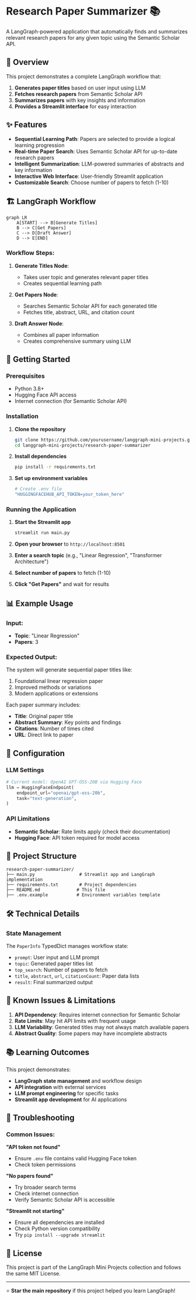 # Research Paper Summarizer 📚

A LangGraph-powered application that automatically finds and summarizes relevant research papers for any given topic using the Semantic Scholar API.

## 🎯 Overview

This project demonstrates a complete LangGraph workflow that:
1. **Generates paper titles** based on user input using LLM
2. **Fetches research papers** from Semantic Scholar API
3. **Summarizes papers** with key insights and information
4. **Provides a Streamlit interface** for easy interaction

## ✨ Features

- **Sequential Learning Path**: Papers are selected to provide a logical learning progression
- **Real-time Paper Search**: Uses Semantic Scholar API for up-to-date research papers
- **Intelligent Summarization**: LLM-powered summaries of abstracts and key information
- **Interactive Web Interface**: User-friendly Streamlit application
- **Customizable Search**: Choose number of papers to fetch (1-10)

## 🏗️ LangGraph Workflow

```mermaid
graph LR
    A[START] --> B[Generate Titles]
    B --> C[Get Papers]
    C --> D[Draft Answer]
    D --> E[END]
```

### Workflow Steps:

1. **Generate Titles Node**: 
   - Takes user topic and generates relevant paper titles
   - Creates sequential learning path
   
2. **Get Papers Node**:
   - Searches Semantic Scholar API for each generated title
   - Fetches title, abstract, URL, and citation count
   
3. **Draft Answer Node**:
   - Combines all paper information
   - Creates comprehensive summary using LLM

## 🚀 Getting Started

### Prerequisites

- Python 3.8+
- Hugging Face API access
- Internet connection (for Semantic Scholar API)

### Installation

1. **Clone the repository**
   ```bash
   git clone https://github.com/yourusername/langgraph-mini-projects.git
   cd langgraph-mini-projects/research-paper-summarizer
   ```

2. **Install dependencies**
   ```bash
   pip install -r requirements.txt
   ```

3. **Set up environment variables**
   ```bash
   # Create .env file
   "HUGGINGFACEHUB_API_TOKEN=your_token_here"
   ```

### Running the Application

1. **Start the Streamlit app**
   ```bash
   streamlit run main.py
   ```

2. **Open your browser** to `http://localhost:8501`

3. **Enter a search topic** (e.g., "Linear Regression", "Transformer Architecture")

4. **Select number of papers** to fetch (1-10)

5. **Click "Get Papers"** and wait for results

## 📊 Example Usage

### Input:
- **Topic**: "Linear Regression"
- **Papers**: 3

### Expected Output:
The system will generate sequential paper titles like:
1. Foundational linear regression paper
2. Improved methods or variations
3. Modern applications or extensions

Each paper summary includes:
- **Title**: Original paper title
- **Abstract Summary**: Key points and findings
- **Citations**: Number of times cited
- **URL**: Direct link to paper

## 🔧 Configuration

### LLM Settings
```python
# Current model: OpenAI GPT-OSS-20B via Hugging Face
llm = HuggingFaceEndpoint(
    endpoint_url="openai/gpt-oss-20b",
    task="text-generation",
)
```

### API Limitations
- **Semantic Scholar**: Rate limits apply (check their documentation)
- **Hugging Face**: API token required for model access

## 📁 Project Structure

```
research-paper-summarizer/
├── main.py                 # Streamlit app and LangGraph implementation
├── requirements.txt        # Project dependencies
├── README.md              # This file
├── .env.example           # Environment variables template
```

## 🛠️ Technical Details

### State Management
The `PaperInfo` TypedDict manages workflow state:
- `prompt`: User input and LLM prompt
- `topic`: Generated paper titles list
- `top_search`: Number of papers to fetch
- `title`, `abstract`, `url`, `citationCount`: Paper data lists
- `result`: Final summarized output


## 🚧 Known Issues & Limitations

1. **API Dependency**: Requires internet connection for Semantic Scholar
2. **Rate Limits**: May hit API limits with frequent usage
3. **LLM Variability**: Generated titles may not always match available papers
4. **Abstract Quality**: Some papers may have incomplete abstracts


## 📚 Learning Outcomes

This project demonstrates:
- **LangGraph state management** and workflow design
- **API integration** with external services
- **LLM prompt engineering** for specific tasks
- **Streamlit app development** for AI applications

## 🐛 Troubleshooting

### Common Issues:

**"API token not found"**
- Ensure `.env` file contains valid Hugging Face token
- Check token permissions

**"No papers found"**
- Try broader search terms
- Check internet connection
- Verify Semantic Scholar API is accessible

**"Streamlit not starting"**
- Ensure all dependencies are installed
- Check Python version compatibility
- Try `pip install --upgrade streamlit`

## 📝 License

This project is part of the LangGraph Mini Projects collection and follows the same MIT License.

---

⭐ **Star the main repository** if this project helped you learn LangGraph!
